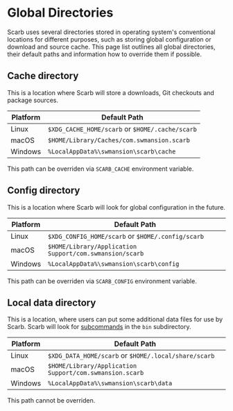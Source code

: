 # Global Directories

Scarb uses several directories stored in operating system's conventional locations for different purposes, such as
storing global configuration or download and source cache.
This page list outlines all global directories, their default paths and information how to override them if possible.

## Cache directory

This is a location where Scarb will store a downloads, Git checkouts and package sources.

| Platform | Default Path                                    |
| -------- | ----------------------------------------------- |
| Linux    | `$XDG_CACHE_HOME/scarb` or `$HOME/.cache/scarb` |
| macOS    | `$HOME/Library/Caches/com.swmansion.scarb`      |
| Windows  | `%LocalAppData%\swmansion\scarb\cache`          |

This path can be overriden via `SCARB_CACHE` environment variable.

## Config directory

This is a location where Scarb will look for global configuration in the future.

| Platform | Default Path                                            |
| -------- | ------------------------------------------------------- |
| Linux    | `$XDG_CONFIG_HOME/scarb` or `$HOME/.config/scarb`       |
| macOS    | `$HOME/Library/Application Support/com.swmansion/scarb` |
| Windows  | `%LocalAppData%\swmansion\scarb\config`                 |

This path can be overriden via `SCARB_CONFIG` environment variable.

## Local data directory

This is a location, where users can put some additional data files for use by Scarb.
Scarb will look for [subcommands] in the `bin` subdirectory.

| Platform | Default Path                                            |
| -------- | ------------------------------------------------------- |
| Linux    | `$XDG_DATA_HOME/scarb` or `$HOME/.local/share/scarb`    |
| macOS    | `$HOME/Library/Application Support/com.swmansion.scarb` |
| Windows  | `%LocalAppData%\swmansion\scarb\data`                   |

This path cannot be overriden.

[subcommands]: ../writing-extensions/subcommands
